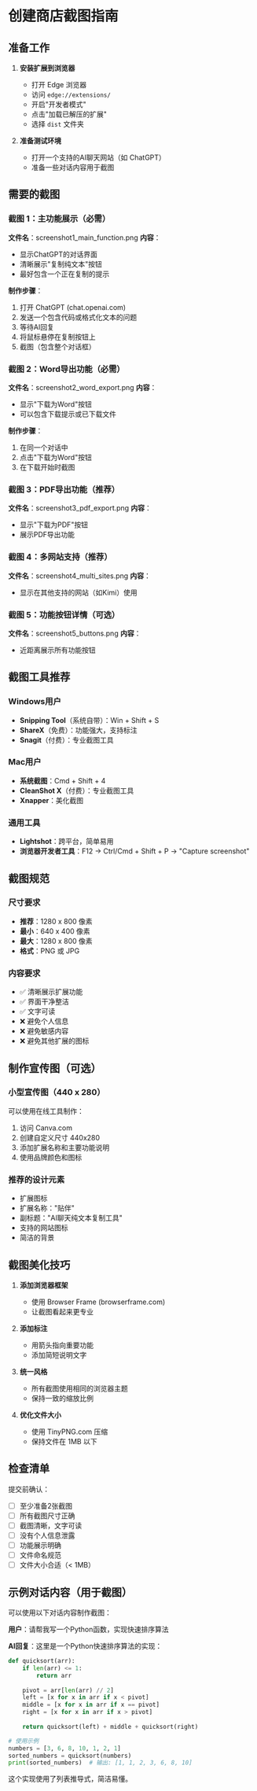# 创建商店截图指南

## 准备工作

1. **安装扩展到浏览器**
   - 打开 Edge 浏览器
   - 访问 `edge://extensions/`
   - 开启"开发者模式"
   - 点击"加载已解压的扩展"
   - 选择 `dist` 文件夹

2. **准备测试环境**
   - 打开一个支持的AI聊天网站（如 ChatGPT）
   - 准备一些对话内容用于截图

## 需要的截图

### 截图 1：主功能展示（必需）
**文件名**：screenshot1_main_function.png
**内容**：
- 显示ChatGPT的对话界面
- 清晰展示"复制纯文本"按钮
- 最好包含一个正在复制的提示

**制作步骤**：
1. 打开 ChatGPT (chat.openai.com)
2. 发送一个包含代码或格式化文本的问题
3. 等待AI回复
4. 将鼠标悬停在复制按钮上
5. 截图（包含整个对话框）

### 截图 2：Word导出功能（必需）
**文件名**：screenshot2_word_export.png
**内容**：
- 显示"下载为Word"按钮
- 可以包含下载提示或已下载文件

**制作步骤**：
1. 在同一个对话中
2. 点击"下载为Word"按钮
3. 在下载开始时截图

### 截图 3：PDF导出功能（推荐）
**文件名**：screenshot3_pdf_export.png
**内容**：
- 显示"下载为PDF"按钮
- 展示PDF导出功能

### 截图 4：多网站支持（推荐）
**文件名**：screenshot4_multi_sites.png
**内容**：
- 显示在其他支持的网站（如Kimi）使用

### 截图 5：功能按钮详情（可选）
**文件名**：screenshot5_buttons.png
**内容**：
- 近距离展示所有功能按钮

## 截图工具推荐

### Windows用户
- **Snipping Tool**（系统自带）：Win + Shift + S
- **ShareX**（免费）：功能强大，支持标注
- **Snagit**（付费）：专业截图工具

### Mac用户
- **系统截图**：Cmd + Shift + 4
- **CleanShot X**（付费）：专业截图工具
- **Xnapper**：美化截图

### 通用工具
- **Lightshot**：跨平台，简单易用
- **浏览器开发者工具**：F12 → Ctrl/Cmd + Shift + P → "Capture screenshot"

## 截图规范

### 尺寸要求
- **推荐**：1280 x 800 像素
- **最小**：640 x 400 像素
- **最大**：1280 x 800 像素
- **格式**：PNG 或 JPG

### 内容要求
- ✅ 清晰展示扩展功能
- ✅ 界面干净整洁
- ✅ 文字可读
- ❌ 避免个人信息
- ❌ 避免敏感内容
- ❌ 避免其他扩展的图标

## 制作宣传图（可选）

### 小型宣传图（440 x 280）
可以使用在线工具制作：
1. 访问 Canva.com
2. 创建自定义尺寸 440x280
3. 添加扩展名称和主要功能说明
4. 使用品牌颜色和图标

### 推荐的设计元素
- 扩展图标
- 扩展名称："贴伴"
- 副标题："AI聊天纯文本复制工具"
- 支持的网站图标
- 简洁的背景

## 截图美化技巧

1. **添加浏览器框架**
   - 使用 Browser Frame (browserframe.com)
   - 让截图看起来更专业

2. **添加标注**
   - 用箭头指向重要功能
   - 添加简短说明文字

3. **统一风格**
   - 所有截图使用相同的浏览器主题
   - 保持一致的缩放比例

4. **优化文件大小**
   - 使用 TinyPNG.com 压缩
   - 保持文件在 1MB 以下

## 检查清单

提交前确认：
- [ ] 至少准备2张截图
- [ ] 所有截图尺寸正确
- [ ] 截图清晰，文字可读
- [ ] 没有个人信息泄露
- [ ] 功能展示明确
- [ ] 文件命名规范
- [ ] 文件大小合适（< 1MB）

## 示例对话内容（用于截图）

可以使用以下对话内容制作截图：

**用户**：请帮我写一个Python函数，实现快速排序算法

**AI回复**：这里是一个Python快速排序算法的实现：

```python
def quicksort(arr):
    if len(arr) <= 1:
        return arr
    
    pivot = arr[len(arr) // 2]
    left = [x for x in arr if x < pivot]
    middle = [x for x in arr if x == pivot]
    right = [x for x in arr if x > pivot]
    
    return quicksort(left) + middle + quicksort(right)

# 使用示例
numbers = [3, 6, 8, 10, 1, 2, 1]
sorted_numbers = quicksort(numbers)
print(sorted_numbers)  # 输出: [1, 1, 2, 3, 6, 8, 10]
```

这个实现使用了列表推导式，简洁易懂。
